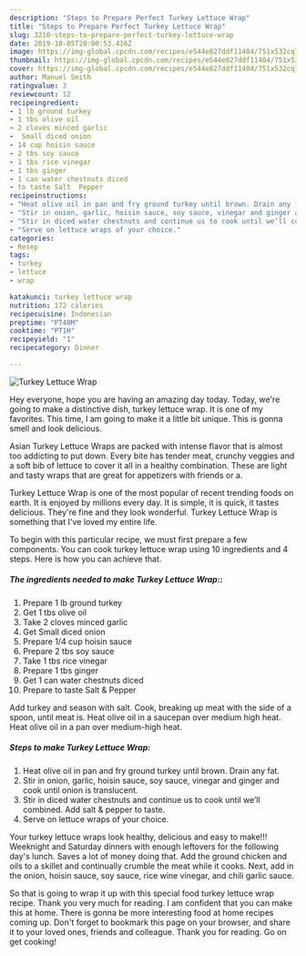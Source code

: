 ```yaml
---
description: "Steps to Prepare Perfect Turkey Lettuce Wrap"
title: "Steps to Prepare Perfect Turkey Lettuce Wrap"
slug: 3210-steps-to-prepare-perfect-turkey-lettuce-wrap
date: 2019-10-05T20:00:53.416Z
image: https://img-global.cpcdn.com/recipes/e544e827ddf11404/751x532cq70/turkey-lettuce-wrap-recipe-main-photo.jpg
thumbnail: https://img-global.cpcdn.com/recipes/e544e827ddf11404/751x532cq70/turkey-lettuce-wrap-recipe-main-photo.jpg
cover: https://img-global.cpcdn.com/recipes/e544e827ddf11404/751x532cq70/turkey-lettuce-wrap-recipe-main-photo.jpg
author: Manuel Smith
ratingvalue: 3
reviewcount: 12
recipeingredient:
- 1 lb ground turkey
- 1 tbs olive oil
- 2 cloves minced garlic
-  Small diced onion
- 14 cup hoisin sauce
- 2 tbs soy sauce
- 1 tbs rice vinegar
- 1 tbs ginger
- 1 can water chestnuts diced
- to taste Salt  Pepper
recipeinstructions:
- "Heat olive oil in pan and fry ground turkey until brown. Drain any fat."
- "Stir in onion, garlic, hoisin sauce, soy sauce, vinegar and ginger and cook until onion is translucent."
- "Stir in diced water chestnuts and continue us to cook until we’ll combined. Add salt &amp; pepper to taste."
- "Serve on lettuce wraps of your choice."
categories:
- Resep
tags:
- turkey
- lettuce
- wrap

katakunci: turkey lettuce wrap
nutrition: 172 calories
recipecuisine: Indonesian
preptime: "PT40M"
cooktime: "PT1H"
recipeyield: "1"
recipecategory: Dinner

---
```



![Turkey Lettuce Wrap](https://img-global.cpcdn.com/recipes/e544e827ddf11404/751x532cq70/turkey-lettuce-wrap-recipe-main-photo.jpg)

Hey everyone, hope you are having an amazing day today. Today, we're going to make a distinctive dish, turkey lettuce wrap. It is one of my favorites. This time, I am going to make it a little bit unique. This is gonna smell and look delicious.

Asian Turkey Lettuce Wraps are packed with intense flavor that is almost too addicting to put down. Every bite has tender meat, crunchy veggies and a soft bib of lettuce to cover it all in a healthy combination. These are light and tasty wraps that are great for appetizers with friends or a.

Turkey Lettuce Wrap is one of the most popular of recent trending foods on earth. It is enjoyed by millions every day. It is simple, it is quick, it tastes delicious. They're fine and they look wonderful. Turkey Lettuce Wrap is something that I've loved my entire life.


To begin with this particular recipe, we must first prepare a few components. You can cook turkey lettuce wrap using 10 ingredients and 4 steps. Here is how you can achieve that.

##### The ingredients needed to make Turkey Lettuce Wrap::

1. Prepare 1 lb ground turkey
1. Get 1 tbs olive oil
1. Take 2 cloves minced garlic
1. Get  Small diced onion
1. Prepare 1/4 cup hoisin sauce
1. Prepare 2 tbs soy sauce
1. Take 1 tbs rice vinegar
1. Prepare 1 tbs ginger
1. Get 1 can water chestnuts diced
1. Prepare to taste Salt &amp; Pepper


Add turkey and season with salt. Cook, breaking up meat with the side of a spoon, until meat is. Heat olive oil in a saucepan over medium high heat. Heat olive oil in a pan over medium-high heat. 

##### Steps to make Turkey Lettuce Wrap:

1. Heat olive oil in pan and fry ground turkey until brown. Drain any fat.
1. Stir in onion, garlic, hoisin sauce, soy sauce, vinegar and ginger and cook until onion is translucent.
1. Stir in diced water chestnuts and continue us to cook until we’ll combined. Add salt &amp; pepper to taste.
1. Serve on lettuce wraps of your choice.


Your turkey lettuce wraps look healthy, delicious and easy to make!!! Weeknight and Saturday dinners with enough leftovers for the following day&#39;s lunch. Saves a lot of money doing that. Add the ground chicken and oils to a skillet and continually crumble the meat while it cooks. Next, add in the onion, hoisin sauce, soy sauce, rice wine vinegar, and chili garlic sauce. 

So that is going to wrap it up with this special food turkey lettuce wrap recipe. Thank you very much for reading. I am confident that you can make this at home. There is gonna be more interesting food at home recipes coming up. Don't forget to bookmark this page on your browser, and share it to your loved ones, friends and colleague. Thank you for reading. Go on get cooking!
